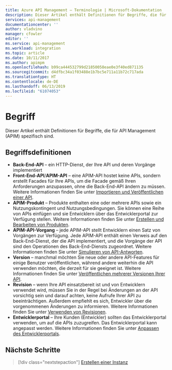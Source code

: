 ```yaml
---
title: Azure API Management – Terminologie | Microsoft-Dokumentation
description: Dieser Artikel enthält Definitionen für Begriffe, die für API Management spezifisch sind.
services: api-management
documentationcenter: ''
author: vladvino
manager: cfowler
editor: ''
ms.service: api-management
ms.workload: integration
ms.topic: article
ms.date: 10/11/2017
ms.author: apimpm
ms.openlocfilehash: b99ca444532799d21850058eae0e3f40ed871135
ms.sourcegitcommit: d4dfbc34a1f03488e1b7bc5e711a11b72c717ada
ms.translationtype: HT
ms.contentlocale: de-DE
ms.lasthandoff: 06/13/2019
ms.locfileid: "61074053"
---
```

# <a name="terminology"></a>Begriff

Dieser Artikel enthält Definitionen für Begriffe, die für API Management (APIM) spezifisch sind.

## <a name="term-definitions"></a>Begriffsdefinitionen

* **Back-End-API** – ein HTTP-Dienst, der Ihre API und deren Vorgänge implementiert 
* **Front-End-API**/**APIM-API** – eine APIM-API hostet keine APIs, sondern erstellt Facades für Ihre APIs, um die Facade gemäß Ihren Anforderungen anzupassen, ohne die Back-End-API ändern zu müssen. Weitere Informationen finden Sie unter [Importieren und Veröffentlichen einer API](import-and-publish.md).
* **APIM-Produkt** – Produkte enthalten eine oder mehrere APIs sowie ein Nutzungskontingent und Nutzungsbedingungen. Sie können eine Reihe von APIs einfügen und sie Entwicklern über das Entwicklerportal zur Verfügung stellen. Weitere Informationen finden Sie unter [Erstellen und Bearbeiten von Produkten](api-management-howto-add-products.md).
* **APIM-API-Vorgang** – jede APIM-API stellt Entwicklern einen Satz von Vorgängen zur Verfügung. Jede APIM-API enthält einen Verweis auf den Back-End-Dienst, der die API implementiert, und die Vorgänge der API sind den Operationen des Back-End-Diensts zugeordnet. Weitere Informationen finden Sie unter [Simulieren von API-Antworten](mock-api-responses.md).
* **Version** – manchmal möchten Sie neue oder andere API-Features für einige Benutzer veröffentlichen, während andere weiterhin die API verwenden möchten, die derzeit für sie geeignet ist. Weitere Informationen finden Sie unter [Veröffentlichen mehrerer Versionen Ihrer API](api-management-get-started-publish-versions.md).
* **Revision** – wenn Ihre API einsatzbereit ist und von Entwicklern verwendet wird, müssen Sie in der Regel bei Änderungen an der API vorsichtig sein und darauf achten, keine Aufrufe Ihrer API zu beeinträchtigen. Außerdem empfiehlt es sich, Entwickler über die vorgenommenen Änderungen zu informieren. Weitere Informationen finden Sie unter [Verwenden von Revisionen](api-management-get-started-revise-api.md).
* **Entwicklerportal** – Ihre Kunden (Entwickler) sollten das Entwicklerportal verwenden, um auf die APIs zuzugreifen. Das Entwicklerportal kann angepasst werden. Weitere Informationen finden Sie unter [Anpassen des Entwicklerportals](api-management-customize-styles.md).

## <a name="next-steps"></a>Nächste Schritte

> [!div class="nextstepaction"]
> [Erstellen einer Instanz](get-started-create-service-instance.md)

